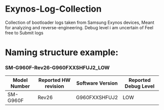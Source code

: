 # Exynos-Log-Collection
Collection of bootloader logs taken from Samsung Exynos devices, Meant for analyzing and reverse-engineering.
Debug level i am uncertain of
Feel free to Submit logs

# Naming structure example:
### SM-G960F-Rev26-G960FXXSHFUJ2_LOW
| Model Number  | Reported HW revision | Software Version | Reported Debug Level |
| ------------- | ------------- | ------------- | ------------- |
| SM-G960F | Rev26 | G960FXXSHFUJ2 | LOW |
